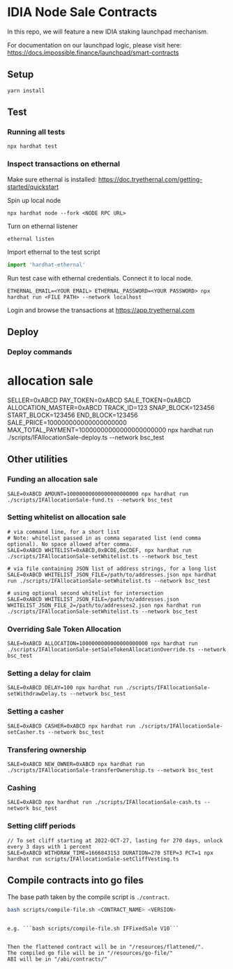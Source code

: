 # IDIA Node Sale Contracts

In this repo, we will feature a new IDIA staking launchpad mechanism.

For documentation on our launchpad logic, please visit here:
https://docs.impossible.finance/launchpad/smart-contracts

## Setup

```
yarn install
```

## Test

### Running all tests

```
npx hardhat test
```

### Inspect transactions on ethernal

Make sure ethernal is installed: https://doc.tryethernal.com/getting-started/quickstart

Spin up local node

```
npx hardhat node --fork <NODE RPC URL>
```

Turn on ethernal listener

```
ethernal listen
```

Import ethernal to the test script

```typescript
import 'hardhat-ethernal'
```

Run test case with ethernal credentials. Connect it to local node.

```
ETHERNAL_EMAIL=<YOUR EMAIL> ETHERNAL_PASSWORD=<YOUR PASSWORD> npx hardhat run <FILE PATH> --network localhost
```

Login and browse the transactions at https://app.tryethernal.com

## Deploy

### Deploy commands

# allocation sale

SELLER=0xABCD PAY_TOKEN=0xABCD SALE_TOKEN=0xABCD ALLOCATION_MASTER=0xABCD TRACK_ID=123 SNAP_BLOCK=123456 START_BLOCK=123456 END_BLOCK=123456 SALE_PRICE=100000000000000000000 MAX_TOTAL_PAYMENT=10000000000000000000000 npx hardhat run ./scripts/IFAllocationSale-deploy.ts --network bsc_test

## Other utilities

### Funding an allocation sale

```
SALE=0xABCD AMOUNT=10000000000000000000000 npx hardhat run ./scripts/IFAllocationSale-fund.ts --network bsc_test
```

### Setting whitelist on allocation sale

```
# via command line, for a short list
# Note: whitelist passed in as comma separated list (end comma optional). No space allowed after comma.
SALE=0xABCD WHITELIST=0xABCD,0xBCDE,0xCDEF, npx hardhat run ./scripts/IFAllocationSale-setWhitelist.ts --network bsc_test

# via file containing JSON list of address strings, for a long list
SALE=0xABCD WHITELIST_JSON_FILE=/path/to/addresses.json npx hardhat run ./scripts/IFAllocationSale-setWhitelist.ts --network bsc_test

# using optional second whitelist for intersection
SALE=0xABCD WHITELIST_JSON_FILE=/path/to/addresses.json WHITELIST_JSON_FILE_2=/path/to/addresses2.json npx hardhat run ./scripts/IFAllocationSale-setWhitelist.ts --network bsc_test
```

### Overriding Sale Token Allocation

```
SALE=0xABCD ALLOCATION=1000000000000000000000 npx hardhat run ./scripts/IFAllocationSale-setSaleTokenAllocationOverride.ts --network bsc_test
```

### Setting a delay for claim

```
SALE=0xABCD DELAY=100 npx hardhat run ./scripts/IFAllocationSale-setWithdrawDelay.ts --network bsc_test
```

### Setting a casher

```
SALE=0xABCD CASHER=0xABCD npx hardhat run ./scripts/IFAllocationSale-setCasher.ts --network bsc_test
```

### Transfering ownership

```
SALE=0xABCD NEW_OWNER=0xABCD npx hardhat run ./scripts/IFAllocationSale-transferOwnership.ts --network bsc_test
```

### Cashing

```
SALE=0xABCD npx hardhat run ./scripts/IFAllocationSale-cash.ts --network bsc_test
```

### Setting cliff periods

```
// To set cliff starting at 2022-OCT-27, lasting for 270 days, unlock every 3 days with 1 percent
SALE=0xABCD WITHDRAW_TIME=1666843153 DURATION=270 STEP=3 PCT=1 npx hardhat run scripts/IFAllocationSale-setCliffVesting.ts                            
```

## Compile contracts into go files
The base path taken by the compile script is `./contract`. 
```bash
bash scripts/compile-file.sh <CONTRACT_NAME> <VERSION>
```
```

e.g. ```bash scripts/compile-file.sh IFFixedSale V10```


Then the flattened contract will be in "/resources/flattened/".
The compiled go file will be in "/resources/go-file/"
ABI will be in "/abi/contracts/"
